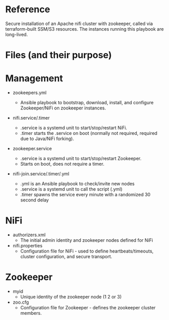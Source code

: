 # Reference
Secure installation of an Apache nifi cluster with zookeeper, called via terraform-built SSM/S3 resources. The instances running this playbook are long-lived.

# Files (and their purpose)
# Management
- zookeepers.yml
  - Ansible playbook to bootstrap, download, install, and configure Zookeeper/NiFi on zookeeper instances.

- nifi.service/.timer
  - .service is a systemd unit to start/stop/restart NiFi.
  - .timer starts the .service on boot (normally not required, required due to Java/NiFi forking).

- zookeeper.service
  - .service is a systemd unit to start/stop/restart Zookeeper.
  - Starts on boot, does not require a timer.

- nifi-join.service/.timer/.yml
  - .yml is an Ansible playbook to check/invite new nodes
  - .service is a systemd unit to call the script (.yml)
  - .timer spawns the service every minute with a randomized 30 second delay

# NiFi
- authorizers.xml
  - The initial admin identity and zookeeper nodes defined for NiFi
- nifi.properties
  - Configuration file for NiFi - used to define heartbeats/timeouts, cluster configuration, and secure transport.

# Zookeeper
- myid
  - Unique identity of the zookeeper node (1 2 or 3)
- zoo.cfg
  - Configuration file for Zookeeper - defines the zookeeper cluster members.
